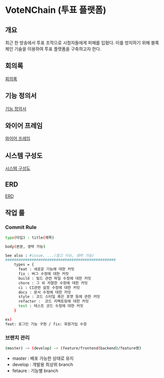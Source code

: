 # VoteNChain (투표 플랫폼)
## 개요
최근 한 방송에서 투표 조작으로 시청자들에게 피해를 입혔다. 이를 방지하기 위해 블록체인 기술을 이용하여 투표 플랫폼을 구축하고자 한다.
## 회의록
[회의록](./docs/meeting)
## 기능 정의서
[기능 정의서](https://docs.google.com/spreadsheets/d/1uNGqb8jLbEXDDbZiSiF3P0Q2t1UjB-v-Cu3_RzDfo2M/edit?usp=sharing)
## 와이어 프레임
[와이어 프레임](https://miro.com/app/board/o9J_lP-hMKk=/)
## 시스템 구성도
[시스템 구성도](https://docs.google.com/presentation/d/11bQkDWvyQLBqAm3rW7P5UiRKPAqQkbl_VmNB_Q31h2U/edit#slide=id.gc44cc550f2_4_0)
## ERD
[ERD](https://www.erdcloud.com/d/9XCkpxa6CwCowEdJ5)
## 작업 룰
### Commit Rule
```bash
type(타입) : title(제목)

body(본문, 생략 가능)

See also : #issue, ...(참고 이슈, 생략 가능)
##################################################
    types = {
      feat : 새로운 기능에 대한 커밋
      fix : 버그 수정에 대한 커밋
      build : 빌드 관련 파일 수정에 대한 커밋
      chore : 그 외 자잘한 수정에 대한 커밋
      ci : CI관련 설정 수정에 대한 커밋
      docs : 문서 수정에 대한 커밋
      style : 코드 스타일 혹은 포맷 등에 관한 커밋
      refactor :  코드 리팩토링에 대한 커밋
      test : 테스트 코드 수정에 대한 커밋
    }

ex)
feat: 로그인 기능 구현 / fix: 회원가입 수정
```

### 브랜치 관리
```bash
(master) -> (develop) -> (feature/frontend(backend)/feature명)
```
- master : 배포 가능한 상태로 유지
- develop : 개발용 최상위 branch
- fetaure : 기능별 branch